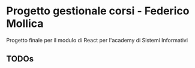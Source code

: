 # Progetto gestionale corsi - Federico Mollica
Progetto finale per il modulo di React per l'academy di Sistemi Informativi
## TODOs


